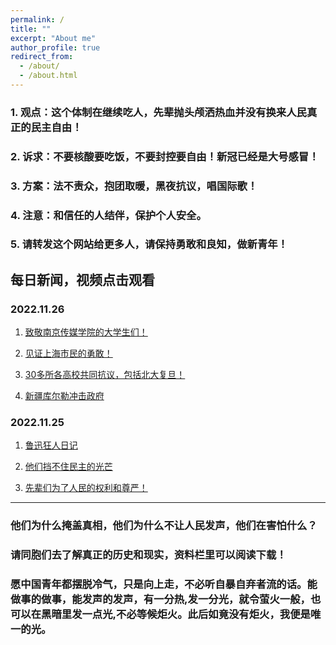 ```yaml
---
permalink: /
title: ""
excerpt: "About me"
author_profile: true
redirect_from: 
  - /about/
  - /about.html
---
```



### 1. 观点：这个体制在继续吃人，先辈抛头颅洒热血并没有换来人民真正的民主自由！

### 2. 诉求：不要核酸要吃饭，不要封控要自由！新冠已经是大号感冒！

### 3. 方案：法不责众，抱团取暖，黑夜抗议，唱国际歌！

### 4. 注意：和信任的人结伴，保护个人安全。

### 5. 请转发这个网站给更多人，请保持勇敢和良知，做新青年！





## 每日新闻，视频点击观看

<!-- ### 2022.11.27

1.[新疆库尔勒冲击政府](https://lovechina-remembertruth.github.io/files/202211261.mp4) -->


### 2022.11.26

1. [致敬南京传媒学院的大学生们！](https://lovechina-remembertruth.github.io/files/202211261.mp4)

2. [见证上海市民的勇敢！](https://lovechina-remembertruth.github.io/files/202211263.mp4)

3. [30多所各高校共同抗议，包括北大复旦！](https://lovechina-remembertruth.github.io/files/202211262.mp4)

4. [新疆库尔勒冲击政府](https://lovechina-remembertruth.github.io/files/202211264.mp4)


### 2022.11.25

1. [鲁迅狂人日记](https://lovechina-remembertruth.github.io/files/202211251.mp4)

2. [他们挡不住民主的光芒](https://lovechina-remembertruth.github.io/files/202211254.mp4)

3. [先辈们为了人民的权利和尊严！](https://lovechina-remembertruth.github.io/files/202211252.mp4)


------
### 他们为什么掩盖真相，他们为什么不让人民发声，他们在害怕什么？


### 请同胞们去了解真正的历史和现实，资料栏里可以阅读下载！


### 愿中国青年都摆脱冷气，只是向上走，不必听自暴自弃者流的话。能做事的做事，能发声的发声，有一分热,发一分光，就令萤火一般，也可以在黑暗里发一点光,不必等候炬火。此后如竟没有炬火，我便是唯一的光。


